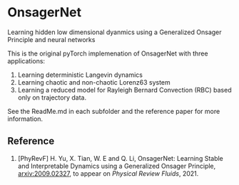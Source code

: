 # OnsagerNet

Learning hidden low dimensional dyanmics using a Generalized Onsager Principle and neural networks

This is the original pyTorch implemenation of OnsagerNet with three applications:

1. Learning deterministic Langevin dynamics
2. Learning chaotic and non-chaotic Lorenz63 system
3. Learning a reduced model for Rayleigh Bernard Convection (RBC) based only on trajectory data.

See the ReadMe.md in each subfolder and the reference paper for more information.

## Reference

1. [PhyRevF] H. Yu, X. Tian, W. E and Q. Li, OnsagerNet: Learning Stable and Interpretable Dynamics using a Generalized Onsager Principle, [arxiv:2009.02327](https://arxiv.org/abs/2009.02327), to appear on *Physical Review Fluids*, 2021.
